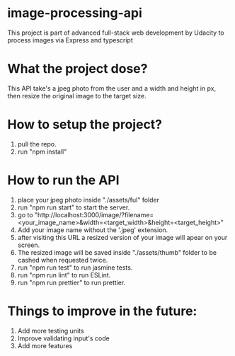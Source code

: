 # **image-processing-api**

This project is part of advanced full-stack web development  by Udacity to process images via Express and typescript

# **What the project dose?**

This API take's a jpeg photo from the user and a width and height in px, then resize the original image to the target size.

# **How to setup the project?**

1. pull the repo.
2. run "npm install"

# **How to run the API**

1. place your jpeg photo inside "./assets/ful" folder
2. run "npm run start" to start the server.
3. go to "http://localhost:3000/image/?filename=<your_image_name>&width=<target_width>&height=<target_height>"
4. Add your image name without the '.jpeg' extension.
5. after visiting this URL a resized version of your image will apear on your screen.
6. The resized image will be saved inside "./assets/thumb" folder to be cashed when requested twice.
7. run "npm run test" to run jasmine tests.
8. run "npm run lint" to run ESLint.
9. run "npm run prettier" to run prettier.

# **Things to improve in the future:**

1. Add more testing units
2. Improve validating input's code
3. Add more features

